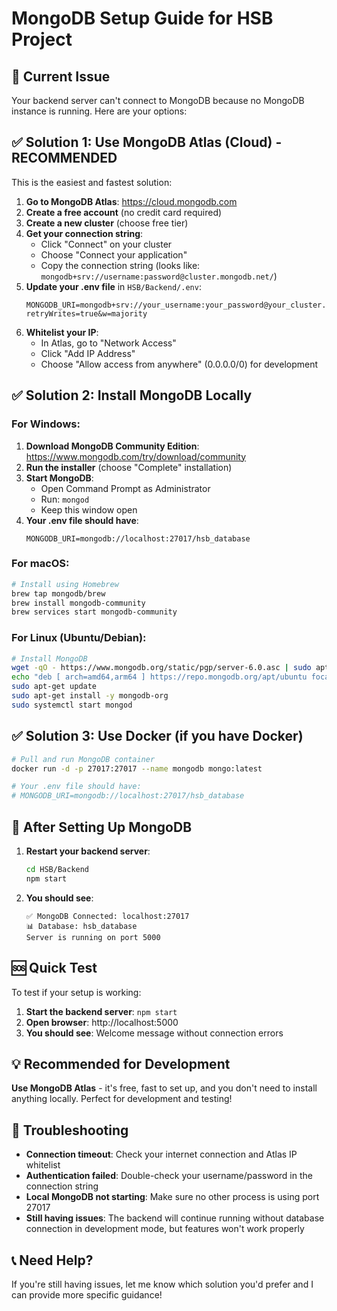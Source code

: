 # MongoDB Setup Guide for HSB Project

## 🚨 Current Issue
Your backend server can't connect to MongoDB because no MongoDB instance is running. Here are your options:

## ✅ Solution 1: Use MongoDB Atlas (Cloud) - **RECOMMENDED**

This is the easiest and fastest solution:

1. **Go to MongoDB Atlas**: https://cloud.mongodb.com
2. **Create a free account** (no credit card required)
3. **Create a new cluster** (choose free tier)
4. **Get your connection string**:
   - Click "Connect" on your cluster
   - Choose "Connect your application"
   - Copy the connection string (looks like: `mongodb+srv://username:password@cluster.mongodb.net/`)
5. **Update your .env file** in `HSB/Backend/.env`:
   ```
   MONGODB_URI=mongodb+srv://your_username:your_password@your_cluster.mongodb.net/hsb_database?retryWrites=true&w=majority
   ```
6. **Whitelist your IP**:
   - In Atlas, go to "Network Access"
   - Click "Add IP Address" 
   - Choose "Allow access from anywhere" (0.0.0.0/0) for development

## ✅ Solution 2: Install MongoDB Locally

### For Windows:
1. **Download MongoDB Community Edition**: https://www.mongodb.com/try/download/community
2. **Run the installer** (choose "Complete" installation)
3. **Start MongoDB**:
   - Open Command Prompt as Administrator
   - Run: `mongod`
   - Keep this window open
4. **Your .env file should have**:
   ```
   MONGODB_URI=mongodb://localhost:27017/hsb_database
   ```

### For macOS:
```bash
# Install using Homebrew
brew tap mongodb/brew
brew install mongodb-community
brew services start mongodb-community
```

### For Linux (Ubuntu/Debian):
```bash
# Install MongoDB
wget -qO - https://www.mongodb.org/static/pgp/server-6.0.asc | sudo apt-key add -
echo "deb [ arch=amd64,arm64 ] https://repo.mongodb.org/apt/ubuntu focal/mongodb-org/6.0 multiverse" | sudo tee /etc/apt/sources.list.d/mongodb-org-6.0.list
sudo apt-get update
sudo apt-get install -y mongodb-org
sudo systemctl start mongod
```

## ✅ Solution 3: Use Docker (if you have Docker)

```bash
# Pull and run MongoDB container
docker run -d -p 27017:27017 --name mongodb mongo:latest

# Your .env file should have:
# MONGODB_URI=mongodb://localhost:27017/hsb_database
```

## 🔧 After Setting Up MongoDB

1. **Restart your backend server**:
   ```bash
   cd HSB/Backend
   npm start
   ```

2. **You should see**:
   ```
   ✅ MongoDB Connected: localhost:27017
   📊 Database: hsb_database
   Server is running on port 5000
   ```

## 🆘 Quick Test

To test if your setup is working:

1. **Start the backend server**: `npm start`
2. **Open browser**: http://localhost:5000
3. **You should see**: Welcome message without connection errors

## 💡 Recommended for Development

**Use MongoDB Atlas** - it's free, fast to set up, and you don't need to install anything locally. Perfect for development and testing!

## 🐛 Troubleshooting

- **Connection timeout**: Check your internet connection and Atlas IP whitelist
- **Authentication failed**: Double-check your username/password in the connection string
- **Local MongoDB not starting**: Make sure no other process is using port 27017
- **Still having issues**: The backend will continue running without database connection in development mode, but features won't work properly

## 📞 Need Help?

If you're still having issues, let me know which solution you'd prefer and I can provide more specific guidance! 